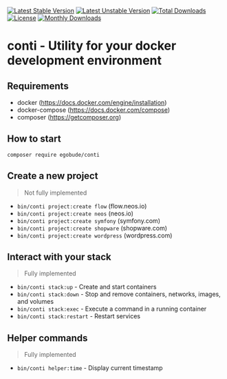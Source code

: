 [![Latest Stable Version](https://poser.pugx.org/egobude/conti/v/stable)](https://packagist.org/packages/egobude/conti)
[![Latest Unstable Version](https://poser.pugx.org/egobude/conti/v/unstable)](https://packagist.org/packages/egobude/conti)
[![Total Downloads](https://poser.pugx.org/egobude/conti/downloads)](https://packagist.org/packages/egobude/conti)
[![License](https://poser.pugx.org/egobude/conti/license)](https://packagist.org/packages/egobude/conti)
[![Monthly Downloads](https://poser.pugx.org/egobude/conti/d/monthly)](https://packagist.org/packages/egobude/conti)

conti - Utility for your docker development environment
===================

## Requirements

 * docker (https://docs.docker.com/engine/installation)
 * docker-compose (https://docs.docker.com/compose)
 * composer (https://getcomposer.org)

## How to start

`composer require egobude/conti`

## Create a new project

> Not fully implemented

 * `bin/conti project:create flow` (flow.neos.io)
 * `bin/conti project:create neos` (neos.io)
 * `bin/conti project:create symfony` (symfony.com)
 * `bin/conti project:create shopware` (shopware.com)
 * `bin/conti project:create wordpress` (wordpress.com)
 
## Interact with your stack 

> Fully implemented

 * `bin/conti stack:up` - Create and start containers
 * `bin/conti stack:down` - Stop and remove containers, networks, images, and volumes
 * `bin/conti stack:exec` - Execute a command in a running container
 * `bin/conti stack:restart` - Restart services
 
## Helper commands

> Fully implemented

 * `bin/conti helper:time` - Display current timestamp
